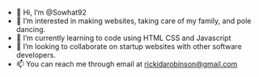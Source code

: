 - 👋 Hi, I’m @Sowhat92
- 👀 I’m interested in making websites, taking care of my family, and pole dancing.
- 🌱 I’m currently learning to code using HTML CSS and Javascript
- 💞️ I’m looking to collaborate on startup websites with other software developers.
- 📫 You can reach me through email at rickidarobinson@gmail.com

<!---
Sowhat92/Sowhat92 is a ✨ special ✨ repository because its `README.md` (this file) appears on your GitHub profile.
You can click the Preview link to take a look at your changes.
--->

